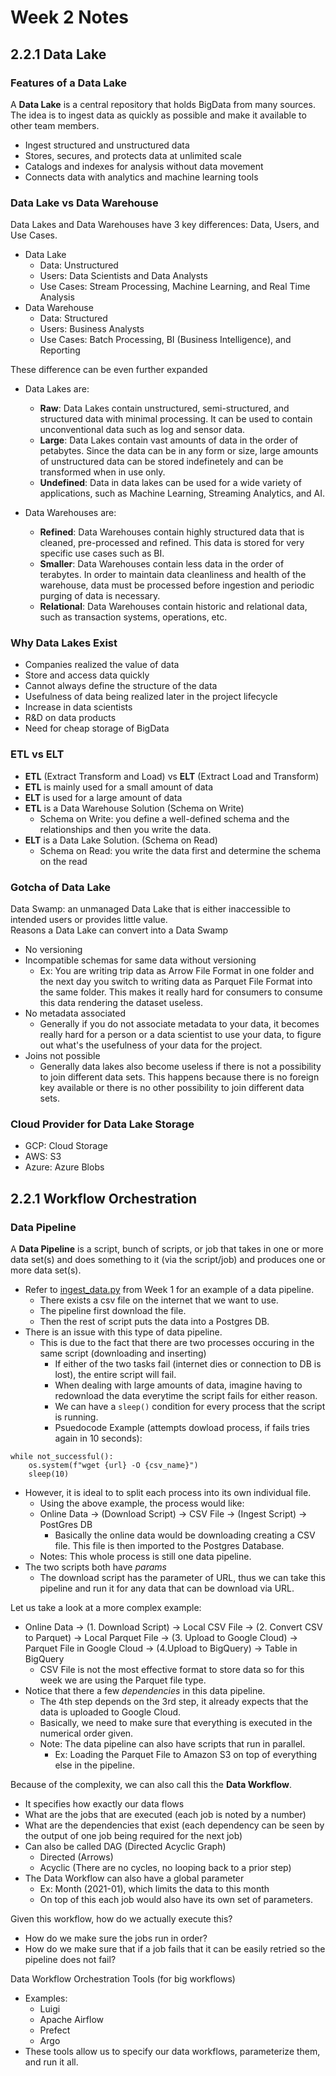 # Week 2 Notes
## 2.2.1 Data Lake
### Features of a Data Lake
A **Data Lake** is a central repository that holds BigData from many sources. The idea is to ingest data as quickly as possible and make it available to other team members.
- Ingest structured and unstructured data
- Stores, secures, and protects data at unlimited scale
- Catalogs and indexes for analysis without data movement
- Connects data with analytics and machine learning tools

### Data Lake vs Data Warehouse
Data Lakes and Data Warehouses have 3 key differences: Data, Users, and Use Cases.
- Data Lake
    - Data: Unstructured
    - Users: Data Scientists and Data Analysts
    - Use Cases: Stream Processing, Machine Learning, and Real Time Analysis
- Data Warehouse
    - Data: Structured
    - Users: Business Analysts
    - Use Cases: Batch Processing, BI (Business Intelligence), and Reporting

These difference can be even further expanded
- Data Lakes are:
    - **Raw**: Data Lakes contain unstructured, semi-structured, and structured data with minimal processing. It can be used to contain unconventional data such as log and sensor data.
    - **Large**: Data Lakes contain vast amounts of data in the order of petabytes. Since the data can be in any form or size, large amounts of unstructured data can be stored indefinetely and can be transformed when in use only.
    - **Undefined**: Data in data lakes can be used for a wide variety of applications, such as Machine Learning, Streaming Analytics, and AI.

- Data Warehouses are:
    - **Refined**: Data Warehouses contain highly structured data that is cleaned, pre-processed and refined. This data is stored for very specific use cases such as BI.
    - **Smaller**: Data Warehouses contain less data in the order of terabytes. In order to maintain data cleanliness and health of the warehouse, data must be processed before ingestion and periodic purging of data is necessary.
    - **Relational**: Data Warehouses contain historic and relational data, such as transaction systems, operations, etc.

### Why Data Lakes Exist
- Companies realized the value of data
- Store and access data quickly
- Cannot always define the structure of the data
- Usefulness of data being realized later in the project lifecycle
- Increase in data scientists
- R&D on data products
- Need for cheap storage of BigData

### ETL vs ELT
- **ETL** (Extract Transform and Load) vs **ELT** (Extract Load and Transform)
- **ETL** is mainly used for a small amount of data
- **ELT** is used for a large amount of data
- **ETL** is a Data Warehouse Solution (Schema on Write)
    - Schema on Write: you define a well-defined schema and the relationships and then you write the data.
-  **ELT** is a Data Lake Solution. (Schema on Read)
    - Schema on Read: you write the data first and determine the schema on the read

### Gotcha of Data Lake
Data Swamp: an unmanaged Data Lake that is either inaccessible to intended users or provides little value.\
Reasons a Data Lake can convert into a Data Swamp
- No versioning
- Incompatible schemas for same data without versioning
    - Ex: You are writing trip data as Arrow File Format in one folder and the next day you switch to writing data as Parquet File Format into the same folder. This makes it really hard for consumers to consume this data rendering the dataset useless.
- No metadata associated
    - Generally if you do not associate metadata to your data, it becomes really hard for a person or a data scientist to use your data, to figure out what's the usefulness of your data for the project.
- Joins not possible
    - Generally data lakes also become useless if there is not a possibility to join different data sets. This happens because there is no foreign key available or there is no other possibility to join different data sets.

### Cloud Provider for Data Lake Storage
- GCP: Cloud Storage
- AWS: S3
- Azure: Azure Blobs

## 2.2.1 Workflow Orchestration
### Data Pipeline
A **Data Pipeline** is a script, bunch of scripts, or job that takes in one or more data set(s) and does something to it (via the script/job) and produces one or more data set(s).
- Refer to [ingest_data.py](https://github.com/rahulchaky/data-eng-camp/blob/main/week_1_basics_n_setup/docker_sql/ingest_data.py) from Week 1 for an example of a data pipeline.
    - There exists a csv file on the internet that we want to use.
    - The pipeline first download the file.
    - Then the rest of script puts the data into a Postgres DB.
- There is an issue with this type of data pipeline.
    - This is due to the fact that there are two processes occuring in the same script (downloading and inserting)
        - If either of the two tasks fail (internet dies or connection to DB is lost), the entire script will fail.
        - When dealing with large amounts of data, imagine having to redownload the data everytime the script fails for either reason.
        - We can have a `sleep()` condition for every process that the script is running.
        - Psuedocode Example (attempts dowload process, if fails tries again in 10 seconds):
```
while not_successful():
    os.system(f"wget {url} -O {csv_name}")
    sleep(10)
```
- However, it is ideal to to split each process into its own individual file.
    - Using the above example, the process would like:
    - Online Data -> (Download Script) -> CSV File -> (Ingest Script) -> PostGres DB
        - Basically the online data would be downloading creating a CSV file. This file is then imported to the Postgres Database.
    - Notes: This whole process is still one data pipeline.
- The two scripts both have *params*
    - The download script has the parameter of URL, thus we can take this pipeline and run it for any data that can be download via URL.

Let us take a look at a more complex example:
- Online Data -> (1. Download Script) -> Local CSV File -> (2. Convert CSV to Parquet) -> Local Parquet File -> (3. Upload to Google Cloud) -> Parquet File in Google Cloud -> (4.Upload to BigQuery) -> Table in BigQuery
    - CSV File is not the most effective format to store data so for this week we are using the Parquet file type.
- Notice that there a few *dependencies* in this data pipeline.
    - The 4th step depends on the 3rd step, it already expects that the data is uploaded to Google Cloud.
    - Basically, we need to make sure that everything is executed in the numerical order given.
    - Note: The data pipeline can also have scripts that run in parallel.
        - Ex: Loading the Parquet File to Amazon S3 on top of everything else in the pipeline.

Because of the complexity, we can also call this the **Data Workflow**.
- It specifies how exactly our data flows
- What are the jobs that are executed (each job is noted by a number)
- What are the dependencies that exist (each dependency can be seen by the output of one job being required for the next job)
- Can also be called DAG (Directed Acyclic Graph)
    - Directed (Arrows)
    - Acyclic (There are no cycles, no looping back to a prior step)
- The Data Workflow can also have a global parameter
    - Ex: Month (2021-01), which limits the data to this month
    - On top of this each job would also have its own set of parameters.

Given this workflow, how do we actually execute this?
- How do we make sure the jobs run in order?
- How do we make sure that if a job fails that it can be easily retried so the pipeline does not fail?


Data Workflow Orchestration Tools (for big workflows)
- Examples:
    - Luigi
    - Apache Airflow
    - Prefect
    - Argo
- These tools allow us to specify our data workflows, parameterize them, and run it all.